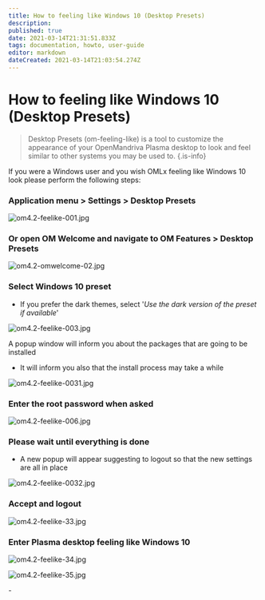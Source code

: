 ```yaml
---
title: How to feeling like Windows 10 (Desktop Presets)
description: 
published: true
date: 2021-03-14T21:31:51.833Z
tags: documentation, howto, user-guide
editor: markdown
dateCreated: 2021-03-14T21:03:54.274Z
---
```


# How to feeling like Windows 10 (Desktop Presets)
> Desktop Presets (om-feeling-like) is a tool to customize the appearance of your OpenMandriva Plasma desktop to look and feel similar to other systems you may be used to.
{.is-info}

If you were a Windows user and you wish OMLx feeling like Windows 10 look please perform the following steps:

### Application menu > Settings > Desktop Presets

![om4.2-feelike-001.jpg](/images/om4.2-feelike-001.jpg)

### Or open OM Welcome and navigate to OM Features > Desktop Presets

![om4.2-omwelcome-02.jpg](/images/om4.2-omwelcome-02.jpg)

### Select Windows 10 preset
- If you prefer the dark themes, select '*Use the dark version of the preset if available*'

![om4.2-feelike-003.jpg](/images/om4.2-feelike-003.jpg)

A popup window will inform you about the packages that are going to be installed
- It will inform you also that the install process may take a while

![om4.2-feelike-0031.jpg](/images/om4.2-feelike-0031.jpg)

### Enter the root password when asked

![om4.2-feelike-006.jpg](/images/om4.2-feelike-006.jpg)

### Please wait until everything is done
- A new popup will appear suggesting to logout so that the new settings are all in place

![om4.2-feelike-0032.jpg](/images/om4.2-feelike-0032.jpg)

### Accept and logout

![om4.2-feelike-33.jpg](/images/om4.2-feelike-0033.jpg)

### Enter Plasma desktop feeling like Windows 10

![om4.2-feelike-34.jpg](/images/om4.2-feelike-0034.jpg)

![om4.2-feelike-35.jpg](/images/om4.2-feelike-0035.jpg)

\- 


